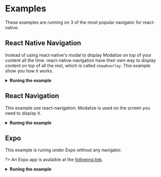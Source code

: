 # Examples

These examples are running on 3 of the most popular navigator for react-native.

## React Native Navigation

Instead of using react-native's modal to display Modalize on top of your content all the time. react-native-navigation have their own way to display content on top of all the rest, which is called `showOverlay`. This example show you how it works.

<details>
<summary><strong>Runing the example</strong></summary>
<p>

#### First tab
```bash
cd examples/react-native-navigation
yarn
yarn start
```

#### Second tab
```bash
cd examples/react-native-navigation
yarn ios # or android
cd ../..
yarn watch:react-native-navigation
```
</p>
</details>

## React Navigation

This example use react-navigation. Modalize is used on the screen you need to display it.

<details>
<summary><strong>Runing the example</strong></summary>
<p>

#### First tab
```bash
cd examples/react-navigation
yarn
npx pod-install ios
yarn start
```

#### Second tab
```bash
cd examples/react-navigation
yarn ios # or android
cd ../..
yarn watch:react-navigation
```
</p>
</details>

## Expo

This example is runing under Expo without any navigator.

?> An Expo app is avalaible at the [following link](https://exp.host/@jeremdsgn/react-native-modalize).

<details>
<summary><strong>Runing the example</strong></summary>
<p>

#### First tab
```bash
cd examples/expo
yarn
yarn start
```

#### Second tab
```bash
cd ../..
yarn watch:expo
```
</p>
</details>

